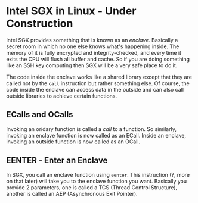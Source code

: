 # Intel SGX in Linux - Under Construction

Intel SGX provides something that is known as an _enclave_. Basically a secret room in which no one else knows what's happening inside. The memory of it is fully encrypted and integrity-checked, and every time it exits the CPU will flush all buffer and cache. So if you are doing something like an SSH key computing then SGX will be a very safe place to do it.

The code inside the enclave works like a shared library except that they are called not by the `call` instruction but rather something else. Of course, the code inside the enclave can access data in the outside and can also call outside libraries to achieve certain functions.

## ECalls and OCalls

Invoking an oridary function is called a _call_ to a function. So similarly, invoking an enclave function is now called as an ECall. Inside an enclave, invoking an outside function is now called as an OCall.

## EENTER - Enter an Enclave

In SGX, you call an enclave function using `eenter`. This instruction \(?, more on that later\) will take you to the enclave function you want. Basically you provide 2 parameters, one is called a TCS \(Thread Control Structure\), another is called an AEP \(Asynchronous Exit Pointer\).

